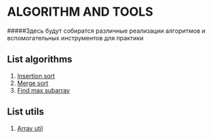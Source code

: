 ALGORITHM AND TOOLS 
===================
#####Здесь будут собиратся различные реализации алгоритмов и вспомогательных инструментов для практики

List algorithms
---------------
1. [Insertion sort](https://github.com/Deathsmell/AlgorithmsAndTools/blob/master/src/main/java/Algorithms/InsertionSort.java "Сортировка выбором")
2. [Merge sort](https://github.com/Deathsmell/AlgorithmsAndTools/blob/master/src/main/java/Algorithms/MergeSort.java "Сортировка слиянием")
3. [Find max subarray](https://github.com/Deathsmell/AlgorithmsAndTools/blob/master/src/main/java/Algorithms/FindMaxCrossingSubarray.java "Поиск наибольшего субмасива")


List utils
----------

1. [Array util](https://github.com/Deathsmell/AlgorithmsAndTools/blob/master/src/main/java/Utils/ArrayUtil.java "Масивы")